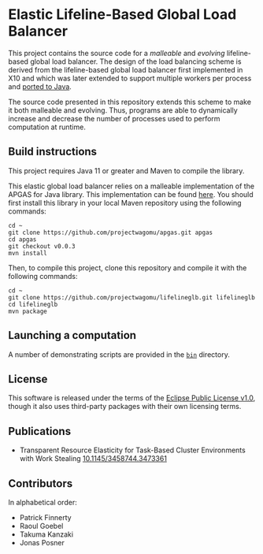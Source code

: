 # Elastic Lifeline-Based Global Load Balancer

This project contains the source code for a _malleable_ and _evolving_ lifeline-based global load balancer.
The design of the load balancing scheme is derived from the lifeline-based global load balancer first implemented in X10 and which was later extended to support multiple workers per process and [ported to Java](https://github.com/handist/JavaGLB).

The source code presented in this repository extends this scheme to make it both malleable and evolving.
Thus, programs are able to dynamically increase and decrease the number of processes used to perform computation at runtime.

## Build instructions

This project requires Java 11 or greater and Maven to compile the library.

This elastic global load balancer relies on a malleable implementation of the APGAS for Java library. This implementation can be found [here](https://github.com/projectwagomu/apgas). You should first install this library in your local Maven repository using the following commands:

```shell
cd ~
git clone https://github.com/projectwagomu/apgas.git apgas
cd apgas
git checkout v0.0.3
mvn install
```

Then, to compile this project, clone this repository and compile it with the following commands:

```shell
cd ~
git clone https://github.com/projectwagomu/lifelineglb.git lifelineglb
cd lifelineglb
mvn package
```

## Launching a computation

A number of demonstrating scripts are provided in the [`bin`](bin) directory.

## License

This software is released under the terms of the [Eclipse Public License v1.0](LICENSE.txt), though it also uses third-party packages with their own licensing terms.

## Publications

- Transparent Resource Elasticity for Task-Based Cluster Environments with Work Stealing [10.1145/3458744.3473361](https://doi.org/10.1145/3458744.3473361)

## Contributors

In alphabetical order:

- Patrick Finnerty
- Raoul Goebel
- Takuma Kanzaki
- Jonas Posner
